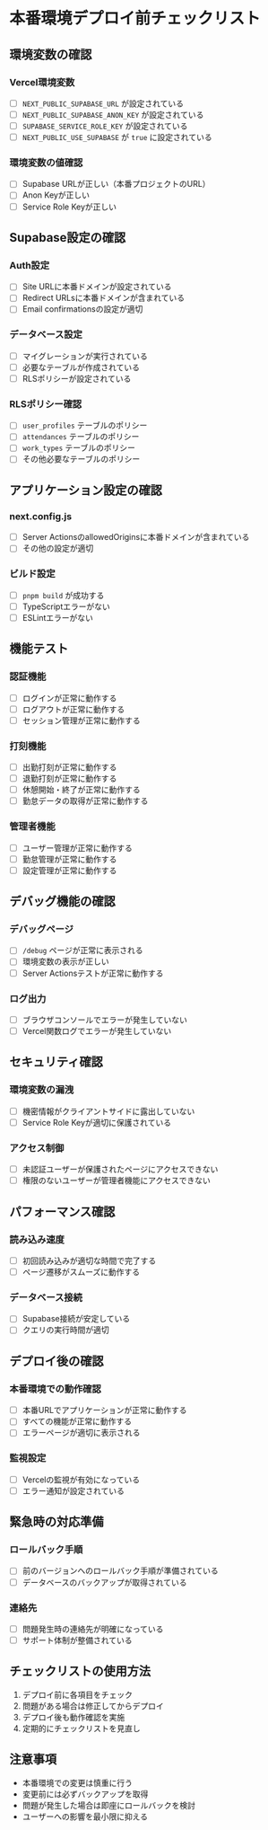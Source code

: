 # 本番環境デプロイ前チェックリスト

## 環境変数の確認

### Vercel環境変数

- [ ] `NEXT_PUBLIC_SUPABASE_URL` が設定されている
- [ ] `NEXT_PUBLIC_SUPABASE_ANON_KEY` が設定されている
- [ ] `SUPABASE_SERVICE_ROLE_KEY` が設定されている
- [ ] `NEXT_PUBLIC_USE_SUPABASE` が `true` に設定されている

### 環境変数の値確認

- [ ] Supabase URLが正しい（本番プロジェクトのURL）
- [ ] Anon Keyが正しい
- [ ] Service Role Keyが正しい

## Supabase設定の確認

### Auth設定

- [ ] Site URLに本番ドメインが設定されている
- [ ] Redirect URLsに本番ドメインが含まれている
- [ ] Email confirmationsの設定が適切

### データベース設定

- [ ] マイグレーションが実行されている
- [ ] 必要なテーブルが作成されている
- [ ] RLSポリシーが設定されている

### RLSポリシー確認

- [ ] `user_profiles` テーブルのポリシー
- [ ] `attendances` テーブルのポリシー
- [ ] `work_types` テーブルのポリシー
- [ ] その他必要なテーブルのポリシー

## アプリケーション設定の確認

### next.config.js

- [ ] Server ActionsのallowedOriginsに本番ドメインが含まれている
- [ ] その他の設定が適切

### ビルド設定

- [ ] `pnpm build` が成功する
- [ ] TypeScriptエラーがない
- [ ] ESLintエラーがない

## 機能テスト

### 認証機能

- [ ] ログインが正常に動作する
- [ ] ログアウトが正常に動作する
- [ ] セッション管理が正常に動作する

### 打刻機能

- [ ] 出勤打刻が正常に動作する
- [ ] 退勤打刻が正常に動作する
- [ ] 休憩開始・終了が正常に動作する
- [ ] 勤怠データの取得が正常に動作する

### 管理者機能

- [ ] ユーザー管理が正常に動作する
- [ ] 勤怠管理が正常に動作する
- [ ] 設定管理が正常に動作する

## デバッグ機能の確認

### デバッグページ

- [ ] `/debug` ページが正常に表示される
- [ ] 環境変数の表示が正しい
- [ ] Server Actionsテストが正常に動作する

### ログ出力

- [ ] ブラウザコンソールでエラーが発生していない
- [ ] Vercel関数ログでエラーが発生していない

## セキュリティ確認

### 環境変数の漏洩

- [ ] 機密情報がクライアントサイドに露出していない
- [ ] Service Role Keyが適切に保護されている

### アクセス制御

- [ ] 未認証ユーザーが保護されたページにアクセスできない
- [ ] 権限のないユーザーが管理者機能にアクセスできない

## パフォーマンス確認

### 読み込み速度

- [ ] 初回読み込みが適切な時間で完了する
- [ ] ページ遷移がスムーズに動作する

### データベース接続

- [ ] Supabase接続が安定している
- [ ] クエリの実行時間が適切

## デプロイ後の確認

### 本番環境での動作確認

- [ ] 本番URLでアプリケーションが正常に動作する
- [ ] すべての機能が正常に動作する
- [ ] エラーページが適切に表示される

### 監視設定

- [ ] Vercelの監視が有効になっている
- [ ] エラー通知が設定されている

## 緊急時の対応準備

### ロールバック手順

- [ ] 前のバージョンへのロールバック手順が準備されている
- [ ] データベースのバックアップが取得されている

### 連絡先

- [ ] 問題発生時の連絡先が明確になっている
- [ ] サポート体制が整備されている

## チェックリストの使用方法

1. デプロイ前に各項目をチェック
2. 問題がある場合は修正してからデプロイ
3. デプロイ後も動作確認を実施
4. 定期的にチェックリストを見直し

## 注意事項

- 本番環境での変更は慎重に行う
- 変更前には必ずバックアップを取得
- 問題が発生した場合は即座にロールバックを検討
- ユーザーへの影響を最小限に抑える

